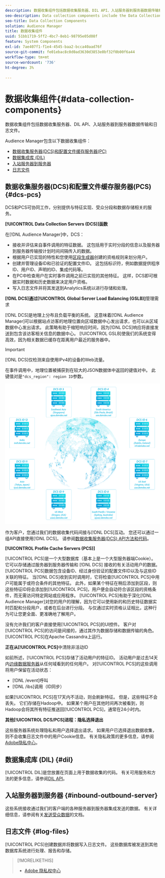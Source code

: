 ```yaml
---
description: 数据收集组件包括数据收集服务器、DIL API、入站服务器到服务器数据传输和日志文件。
seo-description: Data collection components include the Data Collection Servers, the DIL API, inbound server-to-server data transfers, and log files.
seo-title: Data Collection Components
solution: Audience Manager
title: 数据收集组件
uuid: 51bb1719-5ff2-4bc7-8eb1-98795e05d08f
feature: System Components
exl-id: 7ae407f1-f1e4-4545-baa2-bcca40aad76f
source-git-commit: fe01ebac8c0d0ad3630d3853e0bf32f0b00f6a44
workflow-type: tm+mt
source-wordcount: '736'
ht-degree: 3%

---
```


# 数据收集组件{#data-collection-components}

数据收集组件包括数据收集服务器、DIL API、入站服务器到服务器数据传输和日志文件。

<!-- 

c_compcollect.xml

 -->

Audience Manager包含以下数据收集组件：

* [数据收集服务器(DCS)和配置文件缓存服务器(PC)](../../reference/system-components/components-data-collection.md#dcs-pcs)
* [数据集成库 (DIL)](../../reference/system-components/components-data-collection.md#dil)
* [入站服务器到服务器](../../reference/system-components/components-data-collection.md#inbound-outbound-server)
* [日志文件](../../reference/system-components/components-data-collection.md#log-files)

## 数据收集服务器(DCS)和配置文件缓存服务器(PCS) {#dcs-pcs}

DCS和PCS可协同工作，分别提供与特征实现、受众分段和数据存储相关的服务。

**[!UICONTROL Data Collection Servers (DCS)]函数**

在[!DNL Audience Manager]中，DCS：

* 接收并评估来自事件调用的特征数据。 这包括用于实时分段的信息以及服务器到服务器传输按计划时间间隔传入的数据。
* 根据用户已实现的特性和您使用[区段生成器](../../features/segments/segment-builder.md)创建的资格规则来划分用户。
* 创建并管理设备ID和已验证的配置文件ID。 这包括标识符，例如数据提供程序ID、用户ID、声明的ID、集成代码等。
* 在PC中检查用户在实时事件调用之前已实现的其他特征。 这样，DCS即可根据实时数据和历史数据来决定用户资格。
* 写入日志文件并将其发送到Analytics系统以进行存储和处理。

**[!DNL DCS]通过[!UICONTROL Global Server Load Balancing (GSLB)]**&#x200B;管理需求

[!DNL DCS]是地理上分布且负载平衡的系统。 这意味着[!DNL Audience Manager]可以根据站点访客的地理位置向区域数据中心发出请求，也可以从区域数据中心发出请求。 此策略有助于缩短响应时间，因为[!DNL DCS]响应将直接发送到包含该访客相关信息的数据中心。 [!UICONTROL GSLB]使我们的系统变得高效，因为相关数据已缓存在距离用户最近的服务器中。

>[!IMPORTANT]
>
>[!DNL DCS]仅检测来自使用IPv4的设备的Web流量。

在事件调用中，地理位置被捕获到在较大的JSON数据体中返回的键值对中。 此键值对是`"dcs_region": region ID`参数。

![](assets/dcs-map.png)

作为客户，您通过我们的数据收集代码间接与[!DNL DCS]互动。 您还可以通过一组API直接使用[!DNL DCS]。 请参阅[数据收集服务器(DCS) API方法和代码](../../api/dcs-intro/dcs-event-calls/dcs-event-calls.md)。

**[!UICONTROL Profile Cache Servers (PCS)]**

[!UICONTROL PCS]是一个大型数据库（基本上是一个大型服务器端Cookie）。 它可以存储通过服务器到服务器传输和 [!DNL DCS] 接收的有关活动用户的数据。[!UICONTROL PCS]数据包含设备ID、经过身份验证的配置文件ID以及与这些ID关联的特征。 当[!DNL DCS]收到实时调用时，它将检查[!UICONTROL PCS]中用户可能属于或符合条件的其他特征。 此外，如果某个特征在稍后添加到区段，则这些特征ID将会添加到[!UICONTROL PCS]，用户便会自动符合该区段的资格条件，而无需访问特定网站或应用程序。 [!UICONTROL PCS]有助于深化[!DNL Audience Manager]对您的用户的理解，因为它可以使用新的和历史特征数据实时匹配和分段用户，或者在后台进行分段。 与仅通过实时资格认证相比，这种行为可让您更全面、更准确地了解用户。

没有允许我们的客户直接使用[!UICONTROL PCS]的UI控件。 客户对[!UICONTROL PCS]的访问是间接的，通过其作为数据存储和数据传输的角色。 [!UICONTROL PCS]在Apache Cassandra上运行。

**正在从[!UICONTROL PCS]**&#x200B;中清除非活动ID

如前所述，[!UICONTROL PCS]存储了活动用户的特征ID。 活动用户是过去14天内[边缘数据服务器](../../reference/system-components/components-edge.md)从任何域看到的任何用户。 对[!UICONTROL PCS]的这些调用将用户保留在活动状态：

* [!DNL /event]呼叫
* [!DNL /ibs]调用（ID同步）

<!-- 

Removed /dpm calls from the bulleted list. /dpm calls have been deprecated.

 -->

如果[!UICONTROL PCS]在17天内不活动，则会刷新特征。 但是，这些特征不会丢失。 它们存储在Hadoop中。 如果某个用户在其他时间再次被看到，则Hadoop会将其所有特征推送回[!UICONTROL PCS]，通常在24小时内。

**其他[!UICONTROL DCS/PCS]进程：隐私选择退出**

这些服务器系统处理隐私和用户选择退出请求。 如果用户已选择退出数据收集，则不会收集日志文件中的用户Cookie信息。 有关隐私政策的更多信息，请参阅[Adobe隐私中心](https://www.adobe.com/cn/privacy/advertising-services.html)。

## 数据集成库 (DIL) {#dil}

[!UICONTROL DIL]是您放置在页面上用于数据收集的代码。 有关可用服务和方法的更多信息，请参阅[DIL API](../../dil/dil-overview.md)。

## 入站服务器到服务器 {#inbound-outbound-server}

这些系统接收通过我们的客户端的各种服务器到服务器集成发送的数据。 有关详细信息，请参阅有关[发送受众数据](/help/using/integration/sending-audience-data/real-time-data-integration/real-time-tech-specs.md)的文档。

## 日志文件 {#log-files}

[!UICONTROL PCS]创建数据并将数据写入日志文件。 这些数据库被发送到其他数据库系统进行处理、报告和存储。

>[!MORELIKETHIS]
>
>* [Adobe 隐私权中心](https://www.adobe.com/cn/privacy.html)
